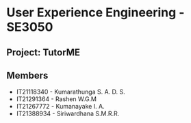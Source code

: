 # User Experience Engineering​ - SE3050

## Project: TutorME

## Members

* IT21118340 - Kumarathunga S. A. D. S.
* IT21291364 - Rashen W.G.M
* IT21267772 - Kumanayake I. A.
* IT21388934 - Siriwardhana S.M.R.R. 
